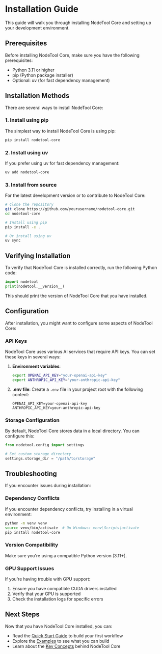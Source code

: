# Installation Guide

This guide will walk you through installing NodeTool Core and setting up your development environment.

## Prerequisites

Before installing NodeTool Core, make sure you have the following prerequisites:

- Python 3.11 or higher
- pip (Python package installer)
- Optional: uv (for fast dependency management)

## Installation Methods

There are several ways to install NodeTool Core:

### 1. Install using pip

The simplest way to install NodeTool Core is using pip:

```bash
pip install nodetool-core
```

### 2. Install using uv

If you prefer using uv for fast dependency management:

```bash
uv add nodetool-core
```

### 3. Install from source

For the latest development version or to contribute to NodeTool Core:

```bash
# Clone the repository
git clone https://github.com/yourusername/nodetool-core.git
cd nodetool-core

# Install using pip
pip install -e .

# Or install using uv
uv sync
```

## Verifying Installation

To verify that NodeTool Core is installed correctly, run the following Python code:

```python
import nodetool
print(nodetool.__version__)
```

This should print the version of NodeTool Core that you have installed.

## Configuration

After installation, you might want to configure some aspects of NodeTool Core:

### API Keys

NodeTool Core uses various AI services that require API keys. You can set these keys in several ways:

1. **Environment variables**:

   ```bash
   export OPENAI_API_KEY="your-openai-api-key"
   export ANTHROPIC_API_KEY="your-anthropic-api-key"
   ```

1. **.env file**: Create a `.env` file in your project root with the following content:

   ```
   OPENAI_API_KEY=your-openai-api-key
   ANTHROPIC_API_KEY=your-anthropic-api-key
   ```

### Storage Configuration

By default, NodeTool Core stores data in a local directory. You can configure this:

```python
from nodetool.config import settings

# Set custom storage directory
settings.storage_dir = "/path/to/storage"
```

## Troubleshooting

If you encounter issues during installation:

### Dependency Conflicts

If you encounter dependency conflicts, try installing in a virtual environment:

```bash
python -m venv venv
source venv/bin/activate  # On Windows: venv\Scripts\activate
pip install nodetool-core
```

### Version Compatibility

Make sure you're using a compatible Python version (3.11+).

### GPU Support Issues

If you're having trouble with GPU support:

1. Ensure you have compatible CUDA drivers installed
1. Verify that your GPU is supported
1. Check the installation logs for specific errors

## Next Steps

Now that you have NodeTool Core installed, you can:

- Read the [Quick Start Guide](quick-start.md) to build your first workflow
- Explore the [Examples](../../examples/README.md) to see what you can build
- Learn about the [Key Concepts](../concepts/key-concepts.md) behind NodeTool Core
